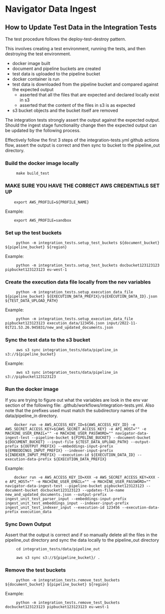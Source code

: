 # Navigator Data Ingest

## How to Update Test Data in the Integration Tests

The test procedure follows the deploy-test-destroy pattern.

This involves creating a test environment, running the tests, and then destroying the test environment.
- docker image built
- document and pipeline buckets are created
- test data is uploaded to the pipeline bucket
- docker container is run
- test data is downloaded from the pipeline bucket and compared against the expected output
  - asserted that all the files that are expected and declared locally exist in s3
  - asserted that the content of the files in s3 is as expected
- s3 bucket objects and the bucket itself are removed

The integration tests strongly assert the output against the expected output. Should the ingest stage functionality change then the expected output can be updated by the following process.

Effectively follow the first 3 steps of the integration-tests.yml github actions flow, assert the output is correct and then sync to bucket to the pipeline_out directory.

[//]: # (TODO: Build these steps into a bash script or something)

### Build the docker image locally

```shell
     make build_test
```

### MAKE SURE YOU HAVE THE CORRECT AWS CREDENTIALS SET UP

```shell
    export AWS_PROFILE=${PROFILE_NAME}
```

Example:

```shell
    export AWS_PROFILE=sandbox
```

### Set up the test buckets

```shell
     python -m integration_tests.setup_test_buckets ${document_bucket} ${pipeline_bucket} ${region}
```

Example:

```shell
     python -m integration_tests.setup_test_buckets docbucket123123123 pipbucket123123123 eu-west-1
```

### Create the execution data file locally from the nev variables

```shell
     python -m integration_tests.setup_execution_data_file ${pipeline_bucket} ${EXECUTION_DATA_PREFIX}/${EXECUTION_DATA_ID}.json ${TEST_DATA_UPLOAD_PATH}
```

Example:

```shell
     python -m integration_tests.setup_execution_data_file pipbucket123123123 execution_data/123456.json input/2022-11-01T21.53.26.945831/new_and_updated_documents.json
```

### Sync the test data to the s3 bucket

```shell
     aws s3 sync integration_tests/data/pipeline_in s3://${pipeline_bucket}
```

Example:

```shell
     aws s3 sync integration_tests/data/pipeline_in s3://pipbucket123123123
```

### Run the docker image

If you are trying to figure out what the variables are look in the env var section of the following file: .github/workflows/integration-tests.yml. Also note that the prefixes used must match the subdirectory names of the data/pipeline_in directory.

```shell
    docker run -e AWS_ACCESS_KEY_ID=${AWS_ACCESS_KEY_ID} -e AWS_SECRET_ACCESS_KEY=${AWS_SECRET_ACCESS_KEY} -e API_HOST="" -e MACHINE_USER_EMAIL="" -e MACHINE_USER_PASSWORD="" navigator-data-ingest-test --pipeline-bucket ${PIPELINE_BUCKET} --document-bucket ${DOCUMENT_BUCKET} --input-file ${TEST_DATA_UPLOAD_PATH} --output-prefix ${OUTPUT_PREFIX} --embeddings-input-prefix ${EMBEDDINGS_INPUT_PREFIX} --indexer-input-prefix ${INDEXER_INPUT_PREFIX} --execution-id ${EXECUTION_DATA_ID} --execution-data-prefix ${EXECUTION_DATA_PREFIX}
```

Example:

```shell
    docker run -e AWS_ACCESS_KEY_ID=XXX -e AWS_SECRET_ACCESS_KEY=XXX -e API_HOST="" -e MACHINE_USER_EMAIL="" -e MACHINE_USER_PASSWORD="" navigator-data-ingest-test --pipeline-bucket pipbucket123123123 --document-bucket docbucket123123123 --updates-file-name new_and_updated_documents.json --output-prefix ingest_unit_test_parser_input --embeddings-input-prefix ingest_unit_test_embeddings_input --indexer-input-prefix ingest_unit_test_indexer_input --execution-id 123456 --execution-data-prefix execution_data
```

### Sync Down Output

Assert that the output is correct and if so manually delete all the files in the pipeline_out directory and sync the data locally to the pipeline_out directory

```shell
     cd integration_tests/data/pipeline_out

     aws s3 sync s3://${pipeline_bucket}/ .
```

### Remove the test buckets

```shell
     python -m integration_tests.remove_test_buckets ${document_bucket} ${pipeline_bucket} ${region}
```

Example:

```shell
     python -m integration_tests.remove_test_buckets docbucket123123123 pipbucket123123123 eu-west-1
```
